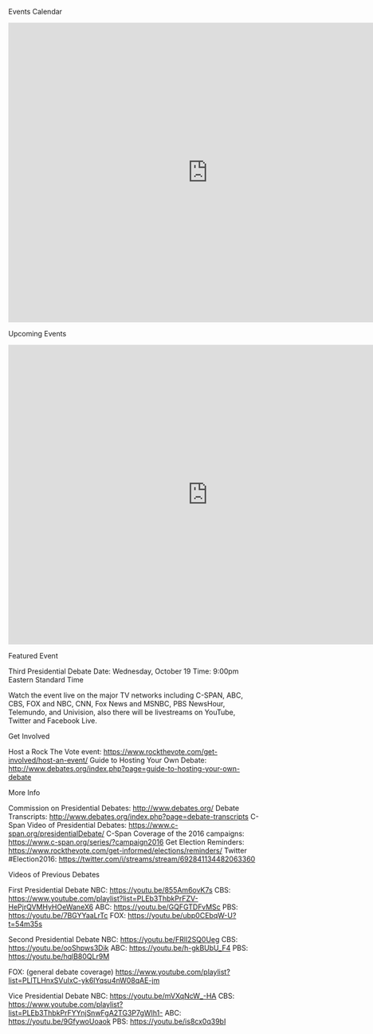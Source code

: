 
Events Calendar

<div class="eventCalendar">
  <iframe src="https://calendar.google.com/calendar/embed?src=8d3fc8l9g04n7r9im45fsn08ak%40group.calendar.google.com&ctz=America/New_York" style="border: 0" width="800" height="600" frameborder="0" scrolling="no"></iframe>
</div>
<!-- end eventCalendar -->


Upcoming Events
<div class="eventCalendar agenda">
  <iframe src="https://calendar.google.com/calendar/embed?mode=AGENDA&amp;height=600&amp;wkst=1&amp;hl=en&amp;bgcolor=%23FFFFFF&amp;src=8d3fc8l9g04n7r9im45fsn08ak%40group.calendar.google.com&amp;color=%238D6F47&amp;ctz=America%2FNew_York" style="border-width:0" width="800" height="600" frameborder="0" scrolling="no"></iframe>
</div>

Featured Event

Third Presidential Debate
Date: Wednesday, October 19
Time: 9:00pm Eastern Standard Time

Watch the event live on the major TV networks including C-SPAN, ABC, CBS, FOX and NBC, CNN, Fox News and MSNBC, PBS NewsHour, Telemundo, and Univision, also there will be livestreams on YouTube, Twitter and Facebook Live.



Get Involved

Host a Rock The Vote event: https://www.rockthevote.com/get-involved/host-an-event/
Guide to Hosting Your Own Debate: http://www.debates.org/index.php?page=guide-to-hosting-your-own-debate

More Info

Commission on Presidential Debates: http://www.debates.org/
Debate Transcripts: http://www.debates.org/index.php?page=debate-transcripts
C-Span Video of Presidential Debates: https://www.c-span.org/presidentialDebate/
C-Span Coverage of the 2016 campaigns: https://www.c-span.org/series/?campaign2016
Get Election Reminders: https://www.rockthevote.com/get-informed/elections/reminders/
Twitter #Election2016: https://twitter.com/i/streams/stream/692841134482063360


Videos of Previous Debates

First Presidential Debate
  NBC: https://youtu.be/855Am6ovK7s
  CBS: https://www.youtube.com/playlist?list=PLEb3ThbkPrFZV-HePjrQVMHyHOeWaneX6
  ABC: https://youtu.be/GQFGTDFvMSc
  PBS: https://youtu.be/7BGYYaaLrTc
  FOX: https://youtu.be/ubp0CEbqW-U?t=54m35s
  
Second Presidential Debate
  NBC: https://youtu.be/FRlI2SQ0Ueg
  CBS: https://youtu.be/ooShpws3Dik
  ABC: https://youtu.be/h-gkBUbU_F4
  PBS: https://youtu.be/hqlB80QLr9M
  
  FOX: (general debate coverage) https://www.youtube.com/playlist?list=PLlTLHnxSVuIxC-yk6lYqsu4nW08qAE-jm
  
Vice Presidential Debate
  NBC: https://youtu.be/mVXqNcW_-HA
  CBS: https://www.youtube.com/playlist?list=PLEb3ThbkPrFYYnjSnwFgA2TG3P7gWIh1-
  ABC: https://youtu.be/9GfywoUoaok
  PBS: https://youtu.be/is8cx0q39bI
  


